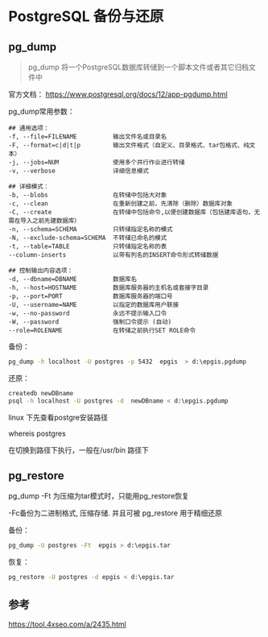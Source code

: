 # PostgreSQL 备份与还原


## pg_dump 

> pg_dump 将一个PostgreSQL数据库转储到一个脚本文件或者其它归档文件中

官方文档： https://www.postgresql.org/docs/12/app-pgdump.html

pg_dump常用参数：

```
## 通用选项：
-f, --file=FILENAME          输出文件名或目录名
-F, --format=c|d|t|p         输出文件格式（自定义、目录格式、tar包格式、纯文本）
-j, --jobs=NUM               使用多个并行作业进行转储
-v, --verbose                详细信息模式

## 详细模式：
-b, --blobs                  在转储中包括大对象
-c, --clean                  在重新创建之前，先清除（删除）数据库对象
-C, --create                 在转储中包括命令,以便创建数据库（包括建库语句，无需在导入之前先建数据库）
-n, --schema=SCHEMA          只转储指定名称的模式
-N, --exclude-schema=SCHEMA  不转储已命名的模式
-t, --table=TABLE            只转储指定名称的表
--column-inserts             以带有列名的INSERT命令形式转储数据

## 控制输出内容选项：
-d, --dbname=DBNAME          数据库名
-h, --host=HOSTNAME          数据库服务器的主机名或套接字目录
-p, --port=PORT              数据库服务器的端口号
-U, --username=NAME          以指定的数据库用户联接
-w, --no-password            永远不提示输入口令
-W, --password               强制口令提示 (自动)
--role=ROLENAME              在转储之前执行SET ROLE命令　
```

备份：

```bash
pg_dump -h localhost -U postgres -p 5432  epgis  > d:\epgis.pgdump
```

还原：

```bash
createdb newDBname
psql -h localhost -U postgres -d  newDBname < d:\epgis.pgdump
```

linux 下先查看postgre安装路径

whereis postgres

在切换到路径下执行，一般在/usr/bin 路径下



## pg_restore

pg_dump -Ft 为压缩为tar模式时，只能用pg_restore恢复

-Fc备份为二进制格式, 压缩存储. 并且可被 pg_restore 用于精细还原

备份：

```bash
pg_dump -U postgres -Ft  epgis > d:\epgis.tar
```

恢复：

```bash
pg_restore -U postgres -d epgis < d:\epgis.tar
```



## 参考

https://tool.4xseo.com/a/2435.html
